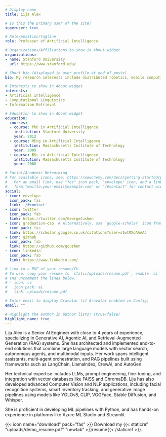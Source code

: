 ```yaml
---
# Display name
title: Lija Alex

# Is this the primary user of the site?
superuser: true

# Role/position/tagline
role: Professor of Artificial Intelligence

# Organizations/Affiliations to show in About widget
organizations:
- name: Stanford University
  url: https://www.stanford.edu/

# Short bio (displayed in user profile at end of posts)
bio: My research interests include distributed robotics, mobile computing and programmable matter.

# Interests to show in About widget
interests:
- Artificial Intelligence
- Computational Linguistics
- Information Retrieval

# Education to show in About widget
education:
  courses:
  - course: PhD in Artificial Intelligence
    institution: Stanford University
    year: 2012
  - course: MEng in Artificial Intelligence
    institution: Massachusetts Institute of Technology
    year: 2009
  - course: BSc in Artificial Intelligence
    institution: Massachusetts Institute of Technology
    year: 2008

# Social/Academic Networking
# For available icons, see: https://wowchemy.com/docs/getting-started/page-builder/#icons
#   For an email link, use "fas" icon pack, "envelope" icon, and a link in the
#   form "mailto:your-email@example.com" or "/#contact" for contact widget.
social:
- icon: envelope
  icon_pack: fas
  link: '/#contact'
- icon: twitter
  icon_pack: fab
  link: https://twitter.com/GeorgeCushen
- icon: graduation-cap  # Alternatively, use `google-scholar` icon from `ai` icon pack
  icon_pack: fas
  link: https://scholar.google.co.uk/citations?user=sIwtMXoAAAAJ
- icon: github
  icon_pack: fab
  link: https://github.com/gcushen
- icon: linkedin
  icon_pack: fab
  link: https://www.linkedin.com/

# Link to a PDF of your resume/CV.
# To use: copy your resume to `static/uploads/resume.pdf`, enable `ai` icons in `params.toml`, 
# and uncomment the lines below.
# - icon: cv
#   icon_pack: ai
#   link: uploads/resume.pdf

# Enter email to display Gravatar (if Gravatar enabled in Config)
email: ""

# Highlight the author in author lists? (true/false)
highlight_name: true
---
```

<!--
Hi, I am Lija, Engineer, Free Thinker & Developer with insatiable ❤️ for learning & experimenting new things. Currently working from home & social distancing. Solid background in Machine learning, Statistics, Deep Learning. Exemplary leadership ability with a drive to motivate and assist others. Strong team leadership and committed to excellence through producing positive results. Self-motivated, punctual and reliable, and passionate about learning and building .
-->

Lija Alex is a Senior AI Engineer with close to 4 years of experience, specializing in Generative AI, Agentic AI, and Retrieval-Augmented Generation (RAG) systems. She has architected and implemented end-to-end solutions that combine large language models with vector search, autonomous agents, and multimodal inputs. Her work spans intelligent assistants, multi-agent orchestration, and RAG pipelines built using frameworks such as LangChain, LlamaIndex, CrewAI, and AutoGen.

Her technical expertise includes LLMs, prompt engineering, fine-tuning, and integration with vector databases like FAISS and ChromaDB. Lija has also developed advanced Computer Vision and NLP applications, including facial recognition systems, smart inventory tracking, and generative image pipelines using models like YOLOv8, CLIP, VGGFace, Stable Diffusion, and Whisper.

She is proficient in developing ML pipelines with Python, and has hands-on experience in platforms like Azure ML Studio and Streamlit. 



{{< icon name="download" pack="fas" >}} Download my {{< staticref "uploads/demo_resume.pdf" "newtab" >}}resumé{{< /staticref >}}.
